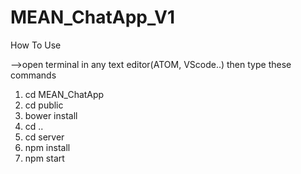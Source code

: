 # MEAN_ChatApp_V1

How To Use

-->open terminal in any text editor(ATOM, VScode..) then type these commands

1. cd MEAN_ChatApp
2. cd public
3. bower install
4. cd ..
5. cd server
6. npm install
7. npm start
